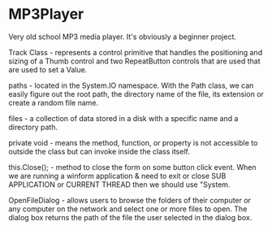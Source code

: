 # MP3Player
Very old school MP3 media player. It's obviously a beginner project. 


Track Class - represents a control primitive that handles the positioning and sizing of a Thumb control and two RepeatButton controls that are used that are used to set a Value. 

paths - located in the System.IO namespace. With the Path class, we can easily figure out the root path, the directory name of the file, its extension or create a random file name.

files - a collection of data stored in a disk with a specific name and a directory path.

private void - means the method, function, or property is not accessible to outside the class but can invoke inside the class itself.

this.Close(); - method to close the form on some button click event. When we are running a winform application & need to exit or close SUB APPLICATION or CURRENT THREAD then we should use "System.

OpenFileDialog - allows users to browse the folders of their computer or any computer on the network and select one or more files to open. The dialog box returns the path of the file the user selected in the dialog box. 
